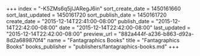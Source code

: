 +++
index = "-K5ZMs6q5jIJARegJ6in"
sort_create_date = 1450161660
sort_last_updated = 1450161720
sort_publish_date = 1450161720
create_date = "2015-12-14T22:41:00-08:00"
publish_date = "2015-12-14T22:42:00-08:00"
date = "2015-12-14T22:42:00-08:00"
last_updated = "2015-12-14T22:42:00-08:00"
preview_url = "882a444f-a236-b863-d92a-8d2a689870f4"
name = "Fantagraphics Books"
title = "Fantagraphics Books"
books_publisher = "publishers/fantagraphics-books.md"
+++
